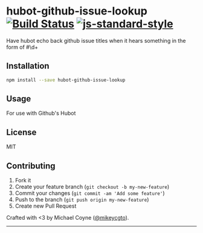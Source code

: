 # hubot-github-issue-lookup [![Build Status](https://secure.travis-ci.org/mikeycgto/hubot-github-issue-lookup.png?branch=master)](https://travis-ci.org/mikeycgto/hubot-github-issue-lookup) [![js-standard-style](https://img.shields.io/badge/code%20style-standard-brightgreen.svg?style=flat)](https://github.com/feross/standard)

Have hubot echo back github issue titles when it hears something in the form of #\d+

## Installation

```bash
npm install --save hubot-github-issue-lookup
```

## Usage

For use with Github's Hubot

## License

MIT

## Contributing

1. Fork it
2. Create your feature branch (`git checkout -b my-new-feature`)
3. Commit your changes (`git commit -am 'Add some feature'`)
4. Push to the branch (`git push origin my-new-feature`)
5. Create new Pull Request

Crafted with <3 by Michael Coyne ([@mikeycgto](https://twitter.com/mikeycgto)).

***
